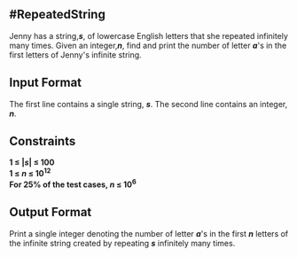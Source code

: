 <h2><b>#RepeatedString</b></h2>
Jenny has a string,<b><i>s</i></b>, of lowercase English letters that she repeated infinitely many times.
Given an integer,<b><i>n</i></b>, find and print the number of letter <b><i>a</i></b>'s in the first letters of Jenny's infinite string.

<h2><b>Input Format</b></h2>

The first line contains a single string, <b><i>s</i></b>.
The second line contains an integer, <b><i>n</i></b>.

<h2><b>Constraints</b></h2>
<b>1 &le; |<i>s</i>| &le; 100<br>
1 &le; <i>n</i> &le; 10<sup>12</sup><br>
For 25&#37; of the test cases, <i>n</i> &le; 10<sup>6</sup></b>

<h2><b>Output Format</b></h2>

Print a single integer denoting the number of letter <b><i>a</i></b>'s in the first <b><i>n</i></b> letters of the infinite string created by repeating <b><i>s</i></b> infinitely many times.
